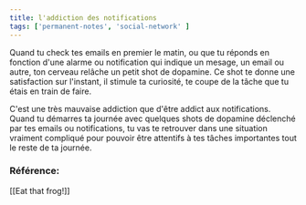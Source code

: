 ```yaml
---
title: l'addiction des notifications
tags: ['permanent-notes', 'social-network' ]
---
```


Quand tu check tes emails en premier le matin, ou que tu réponds en fonction d'une alarme ou notification qui indique un mesage, un email ou autre, ton cerveau relâche un petit shot de dopamine. Ce shot te donne une satisfaction sur l'instant, il stimule ta curiosité, te coupe de la tâche que tu étais en train de faire. 

C'est une très mauvaise addiction que d'être addict aux notifications. Quand tu démarres ta journée avec quelques shots de dopamine déclenché par tes emails ou notifications, tu vas te retrouver dans une situation vraiment compliqué pour pouvoir être attentifs à tes tâches importantes tout le reste de ta journée.


### Référence: 
[[Eat that frog!]]